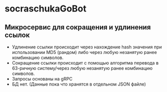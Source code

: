 # socraschukaGoBot

## Микросервис для сокращения и удлинения ссылок
* Удлинение ссылки происходит через нахождение hash значения при использовании MD5 (рандом) либо через любую незанятую ранее комбинацию символов.<br>
* Сокращение ссылки происходит с помощью алгоритма перевода в 63-ричную систему/через любую незанятую ранее комбинацию символов.<br>
* Запросы основаны на gRPC
* БД нет. (Данные пока что хранятся в отдельном JSON файле)
